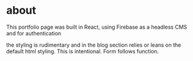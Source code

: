 # about

This portfolio page was built in React, using Firebase as a headless CMS and for authentication

the styling is rudimentary and in the blog section relies or leans on the default html styling. This is intentional. Form follows function.